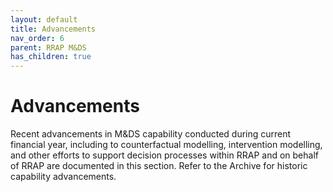 ```yaml
---
layout: default
title: Advancements
nav_order: 6
parent: RRAP M&DS
has_children: true
---
```


# Advancements
Recent advancements in M&DS capability conducted during current financial year, including to counterfactual modelling, intervention modelling, and other efforts to support decision processes within RRAP and on behalf of RRAP are documented in this section. Refer to the Archive for historic capability advancements. 